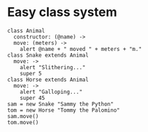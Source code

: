 # Easy class system

    class Animal
      constructor: (@name) ->
      move: (meters) ->
        alert @name + " moved " + meters + "m."
    class Snake extends Animal
      move: ->
        alert "Slithering..."
        super 5
    class Horse extends Animal
      move: ->
        alert "Galloping..."
        super 45
    sam = new Snake "Sammy the Python"
    tom = new Horse "Tommy the Palomino"
    sam.move()
    tom.move()